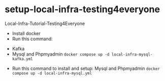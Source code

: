 # setup-local-infra-testing4everyone
Local-Infra-Tutorial-Testing4Everyone

- Install docker
- Run this command:
+ Kafka
+ Mysql and Phpmyadmin
`docker compose up -d local-infra-mysql-kafka.yml`

- Run this command to install and setup:
Mysql and Phpmyadmin
`docker compose up -d local-infra-mysql.yml`